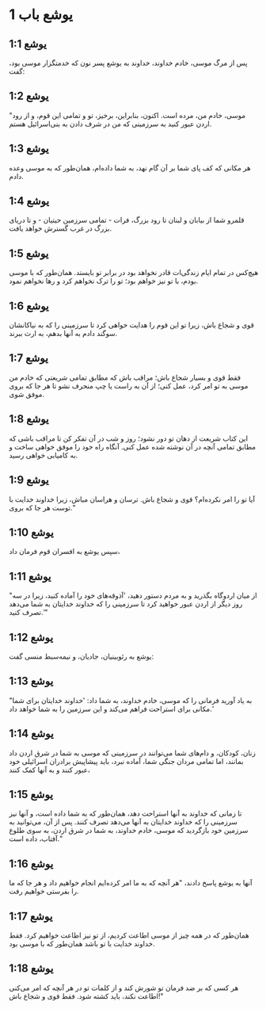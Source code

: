 # یوشع باب 1

## یوشع 1:1

پس از مرگ موسی، خادم خداوند، خداوند به یوشع پسر نون که خدمتگزار موسی بود، گفت:

## یوشع 1:2

"موسی، خادم من، مرده است. اکنون، بنابراین، برخیز، تو و تمامی این قوم، و از رود اردن عبور کنید به سرزمینی که من در شرف دادن به بنی‌اسرائیل هستم.

## یوشع 1:3

هر مکانی که کف پای شما بر آن گام نهد، به شما داده‌ام، همان‌طور که به موسی وعده دادم.

## یوشع 1:4

قلمرو شما از بیابان و لبنان تا رود بزرگ، فرات - تمامی سرزمین حیتیان - و تا دریای بزرگ در غرب گسترش خواهد یافت.

## یوشع 1:5

هیچ‌کس در تمام ایام زندگی‌ات قادر نخواهد بود در برابر تو بایستد. همان‌طور که با موسی بودم، با تو نیز خواهم بود؛ تو را ترک نخواهم کرد و رها نخواهم نمود.

## یوشع 1:6

قوی و شجاع باش، زیرا تو این قوم را هدایت خواهی کرد تا سرزمینی را که به نیاکانشان سوگند دادم به آنها بدهم، به ارث ببرند.

## یوشع 1:7

فقط قوی و بسیار شجاع باش؛ مراقب باش که مطابق تمامی شریعتی که خادم من موسی به تو امر کرد، عمل کنی؛ از آن به راست یا چپ منحرف نشو تا هر جا که بروی موفق شوی.

## یوشع 1:8

این کتاب شریعت از دهان تو دور نشود؛ روز و شب در آن تفکر کن تا مراقب باشی که مطابق تمامی آنچه در آن نوشته شده عمل کنی. آنگاه راه خود را موفق خواهی ساخت و به کامیابی خواهی رسید.

## یوشع 1:9

آیا تو را امر نکرده‌ام؟ قوی و شجاع باش. ترسان و هراسان مباش، زیرا خداوند خدایت با توست هر جا که بروی."

## یوشع 1:10

سپس یوشع به افسران قوم فرمان داد،

## یوشع 1:11

"از میان اردوگاه بگذرید و به مردم دستور دهید، 'آذوقه‌های خود را آماده کنید، زیرا در سه روز دیگر از اردن عبور خواهید کرد تا سرزمینی را که خداوند خدایتان به شما می‌دهد تصرف کنید.'"

## یوشع 1:12

یوشع به رئوبینیان، جادیان، و نیمه‌سبط منسی گفت:

## یوشع 1:13

"به یاد آورید فرمانی را که موسی، خادم خداوند، به شما داد: 'خداوند خدایتان برای شما مکانی برای استراحت فراهم می‌کند و این سرزمین را به شما خواهد داد.'

## یوشع 1:14

زنان، کودکان، و دام‌های شما می‌توانند در سرزمینی که موسی به شما در شرق اردن داد بمانند، اما تمامی مردان جنگی شما، آماده نبرد، باید پیشاپیش برادران اسرائیلی خود عبور کنند و به آنها کمک کنند،

## یوشع 1:15

تا زمانی که خداوند به آنها استراحت دهد، همان‌طور که به شما داده است، و آنها نیز سرزمینی را که خداوند خدایتان به آنها می‌دهد تصرف کنند. پس از آن، می‌توانید به سرزمین خود بازگردید که موسی، خادم خداوند، به شما در شرق اردن، به سوی طلوع آفتاب، داده است."

## یوشع 1:16

آنها به یوشع پاسخ دادند، "هر آنچه که به ما امر کرده‌ایم انجام خواهیم داد و هر جا که ما را بفرستی خواهیم رفت.

## یوشع 1:17

همان‌طور که در همه چیز از موسی اطاعت کردیم، از تو نیز اطاعت خواهیم کرد. فقط خداوند خدایت با تو باشد همان‌طور که با موسی بود.

## یوشع 1:18

هر کسی که بر ضد فرمان تو شورش کند و از کلمات تو در هر آنچه که امر می‌کنی اطاعت نکند، باید کشته شود. فقط قوی و شجاع باش!"
